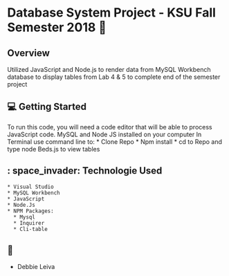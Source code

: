 # Database System Project - KSU Fall Semester 2018 :fallen_leaf:

## Overview
Utilized JavaScript and Node.js to render data from MySQL Workbench database to display tables from Lab 4 & 5 to complete
end of the semester project

## :computer: Getting Started
To run this code, you will need a code editor that will be able to process JavaScript code. MySQL and Node JS installed on your computer
In Terminal use command line to: 
    * Clone Repo
    * Npm install
    * cd to Repo and type node Beds.js to view tables
   
## : space_invader: Technologie Used
    * Visual Studio
    * MySQL Workbench
    * JavaScript
    * Node.Js
    * NPM Packages:
      * Mysql
      * Inquirer
      * Cli-table 
    
  
## :tulip:

* Debbie Leiva







